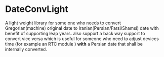 # DateConvLight
A light weight library for some one who needs to convert Gregorian(machine) 
original date to Iranian(Persian/Farsi/Shamsi) date with benefit of supporting leap years.
also support a back way support to convert vice versa which is useful for someone who need to adjust
devices time (for example an RTC module <DS1307>) <b>with</b> a Persian date that shall be internally converted.